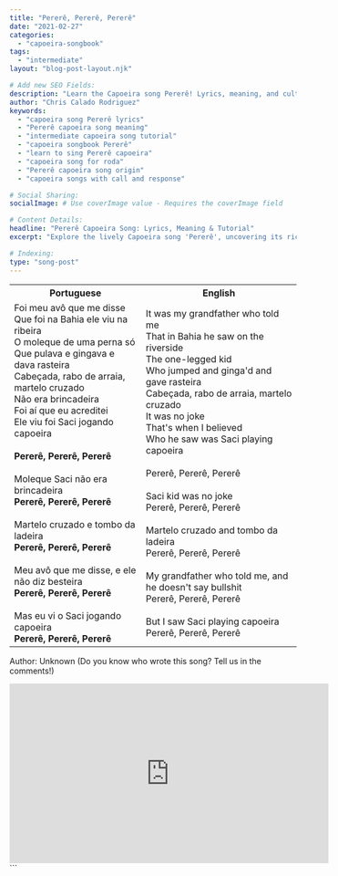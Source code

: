 ```yaml
---
title: "Pererê, Pererê, Pererê"
date: "2021-02-27"
categories:
  - "capoeira-songbook"
tags:
  - "intermediate"
layout: "blog-post-layout.njk"

# Add new SEO Fields:
description: "Learn the Capoeira song Pererê! Lyrics, meaning, and cultural context explained. Master this intermediate-level song and enrich your roda."
author: "Chris Calado Rodriguez"
keywords:
  - "capoeira song Pererê lyrics"
  - "Pererê capoeira song meaning"
  - "intermediate capoeira song tutorial"
  - "capoeira songbook Pererê"
  - "learn to sing Pererê capoeira"
  - "capoeira song for roda"
  - "Pererê capoeira song origin"
  - "capoeira songs with call and response"

# Social Sharing:
socialImage: # Use coverImage value - Requires the coverImage field

# Content Details:
headline: "Pererê Capoeira Song: Lyrics, Meaning & Tutorial"
excerpt: "Explore the lively Capoeira song 'Pererê', uncovering its rich meaning and cultural significance, perfect for intermediate-level practitioners."

# Indexing:
type: "song-post"
---
```



<table class="capoeira-table">
    <tr class="header-row">
        <th>Portuguese</th>
        <th>English</th>
    </tr>
    <tr>
        <td>Foi meu avô que me disse<br>
Que foi na Bahia ele viu na ribeira<br>
O moleque de uma perna só<br>
Que pulava e gingava e dava rasteira<br>
Cabeçada, rabo de arraia, martelo cruzado<br>
Não era brincadeira<br>
Foi aí que eu acreditei<br>
Ele viu foi Saci jogando capoeira<br><br>
<b>Pererê, Pererê, Pererê</b><br><br>
Moleque Saci não era brincadeira<br>
<b>Pererê, Pererê, Pererê</b><br><br>
Martelo cruzado e tombo da ladeira<br>
<b>Pererê, Pererê, Pererê</b><br><br>
Meu avô que me disse, e ele não diz besteira<br>
<b>Pererê, Pererê, Pererê</b><br><br>
Mas eu vi o Saci jogando capoeira<br>
<b>Pererê, Pererê, Pererê</b></td>
        <td>It was my grandfather who told me<br>
That in Bahia he saw on the riverside<br>
The one-legged kid<br>
Who jumped and ginga'd and gave rasteira<br>
Cabeçada, rabo de arraia, martelo cruzado<br>
It was no joke<br>
That's when I believed<br>
Who he saw was Saci playing capoeira<br><br>
Pererê, Pererê, Pererê<br><br>
Saci kid was no joke<br>
Pererê, Pererê, Pererê<br><br>
Martelo cruzado and tombo da ladeira<br>
Pererê, Pererê, Pererê<br><br>
My grandfather who told me, and he doesn't say bullshit<br>
Pererê, Pererê, Pererê<br><br>
But I saw Saci playing capoeira<br>
Pererê, Pererê, Pererê</td>
    </tr>
</table>
<figcaption>

Author: Unknown (Do you know who wrote this song? Tell us in the comments!)

</figcaption>

<iframe width="560" height="315" src="https://www.youtube.com/embed/YpM20yJHNtE" title="YouTube video player" frameborder="0" allow="accelerometer; autoplay; clipboard-write; encrypted-media; gyroscope; picture-in-picture" allowfullscreen></iframe>
```